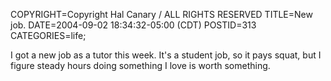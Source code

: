 COPYRIGHT=Copyright Hal Canary / ALL RIGHTS RESERVED
TITLE=New job.
DATE=2004-09-02 18:34:32-05:00 (CDT)
POSTID=313
CATEGORIES=life;

I got a new job as a tutor this week. It's a student job, so it pays squat, but I figure steady hours doing something I love is worth something.
